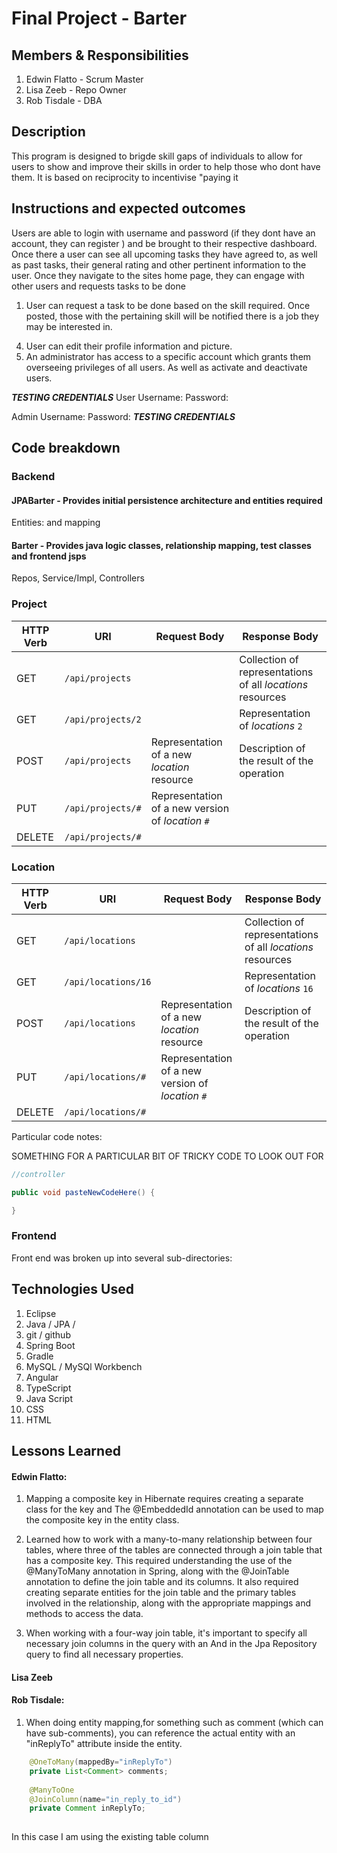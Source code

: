 # Final Project - Barter

## Members & Responsibilities
1. Edwin Flatto - Scrum Master
2. Lisa Zeeb - Repo Owner
3. Rob Tisdale - DBA

## Description
This program is designed to brigde skill gaps of individuals to allow for users to show and improve their skills in order to help those who dont have them. It is based on reciprocity to incentivise "paying it

## Instructions and expected outcomes
Users are able to login with username and password (if they dont have an account, they can register ) and be brought to their respective dashboard. Once there a user can see all upcoming tasks they have agreed to, as well as past tasks, their general rating and other pertinent information to the user. Once they navigate to the sites home page, they can engage with other users and requests tasks to be done
1. User can request a task to be done based on the skill required. Once posted, those with the pertaining skill will be notified there is a job they may be interested in. 
<!-- 2. Once accepted a task message board will open to allow for task communication -->
<!-- 3. Users can engage in general forums based on the respective skill they desire -->
4. User can edit their profile information and picture.
5. An administrator has access to a specific account which grants them overseeing privileges of all users. As well as activate and deactivate users.

***TESTING CREDENTIALS***
User
Username: 
Password: 

Admin
Username: 
Password: 
***TESTING CREDENTIALS***


## Code breakdown
### Backend
#### JPABarter - Provides initial persistence architecture and entities required<br>
Entities: and mapping<br>


#### Barter - Provides java logic classes, relationship mapping, test classes and frontend jsps
Repos, Service/Impl, Controllers<br>

### Project
| HTTP Verb | URI                  | Request Body | Response Body |
|-----------|----------------------|--------------|---------------|
| GET       | `/api/projects`      |              | Collection of representations of all _locations_ resources |collection** endpoint |
| GET       | `/api/projects/2`   |              | Representation of _locations_ `2` |
| POST      | `/api/projects`      | Representation of a new _location_ resource | Description of the result of the operation | **
| PUT       | `/api/projects/#`   | Representation of a new version of _location_ `#` |
| DELETE    | `/api/projects/#`   |              | |

### Location 
| HTTP Verb | URI                  | Request Body | Response Body |
|-----------|----------------------|--------------|---------------|
| GET       | `/api/locations`      |              | Collection of representations of all _locations_ resources |collection** endpoint |
| GET       | `/api/locations/16`   |              | Representation of _locations_ `16` |
| POST      | `/api/locations`      | Representation of a new _location_ resource | Description of the result of the operation | **
| PUT       | `/api/locations/#`   | Representation of a new version of _location_ `#` |
| DELETE    | `/api/locations/#`   |              | |

Particular code notes:

SOMETHING FOR A PARTICULAR BIT OF TRICKY CODE TO LOOK OUT FOR
```java
//controller

public void pasteNewCodeHere() {

}
```

### Frontend
Front end was broken up into several sub-directories:

## Technologies Used
1. Eclipse
2. Java / JPA / 
3. git / github
4. Spring Boot
5. Gradle
6. MySQL / MySQl Workbench
7. Angular
8. TypeScript
9. Java Script
10. CSS
11. HTML

## Lessons Learned

#### Edwin Flatto:
1. Mapping a composite key in Hibernate requires creating a separate class for the key and The @EmbeddedId annotation can be used to map the composite key in the entity class.

2. Learned how to work with a many-to-many relationship between four tables, where three of the tables are connected through a join table that has a composite key. This required understanding the use of the @ManyToMany annotation in Spring, along with the @JoinTable annotation to define the join table and its columns. It also required creating separate entities for the join table and the primary tables involved in the relationship, along with the appropriate mappings and methods to access the data.

3. When working with a four-way join table, it's important to specify all necessary join columns in the query with an And in the Jpa Repository query to find all necessary properties.




#### Lisa Zeeb

#### Rob Tisdale:
1. When doing entity mapping,for something such as comment (which can have sub-comments), you can reference the actual entity with an "inReplyTo" attribute inside the entity. 

```java
    @OneToMany(mappedBy="inReplyTo")
	private List<Comment> comments;
	
	@ManyToOne
	@JoinColumn(name="in_reply_to_id")
	private Comment inReplyTo;
	
```
In this case I am using the existing table column



